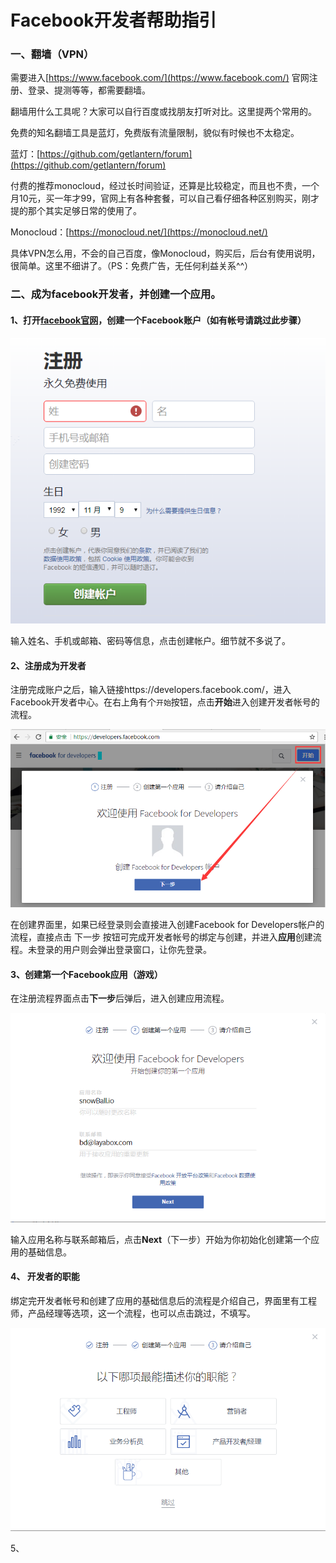 # Facebook开发者帮助指引

### 一、翻墙（VPN）

需要进入[https://www.facebook.com/](https://www.facebook.com/) 官网注册、登录、提测等等，都需要翻墙。

翻墙用什么工具呢？大家可以自行百度或找朋友打听对比。这里提两个常用的。

免费的知名翻墙工具是蓝灯，免费版有流量限制，貌似有时候也不太稳定。

蓝灯：[https://github.com/getlantern/forum](https://github.com/getlantern/forum)

 

付费的推荐monocloud，经过长时间验证，还算是比较稳定，而且也不贵，一个月10元，买一年才99，官网上有各种套餐，可以自己看仔细各种区别购买，刚才提的那个其实足够日常的使用了。

Monocloud：[https://monocloud.net/](https://monocloud.net/)

 

具体VPN怎么用，不会的自己百度，像Monocloud，购买后，后台有使用说明，很简单。这里不细讲了。（PS：免费广告，无任何利益关系^^）



### 二、成为facebook开发者，并创建一个应用。

#### 1、打开[facebook官网](https://www.facebook.com/ )，创建一个Facebook账户（如有帐号请跳过此步骤）

![图1](img/1.png)  

输入姓名、手机或邮箱、密码等信息，点击创建帐户。细节就不多说了。

#### 2、注册成为开发者

注册完成账户之后，输入链接https://developers.facebook.com/，进入Facebook开发者中心。在右上角有个`开始`按钮，点击**开始**进入创建开发者帐号的流程。

![图2](img/2.png)  

在创建界面里，如果已经登录则会直接进入创建Facebook for Developers帐户的流程，直接点击 下一步 按钮可完成开发者帐号的绑定与创建，并进入**应用**创建流程。未登录的用户则会弹出登录窗口，让你先登录。



#### 3、创建第一个Facebook应用（游戏）

在注册流程界面点击**下一步**后弹后，进入创建应用流程。

![3](img/3.png) 

输入应用名称与联系邮箱后，点击**Next**（下一步）开始为你初始化创建第一个应用的基础信息。 



#### 4、  开发者的职能

绑定完开发者帐号和创建了应用的基础信息后的流程是介绍自己，界面里有工程师，产品经理等选项，这一个流程，也可以点击跳过，不填写。



![4](img/4.png) 



5、

